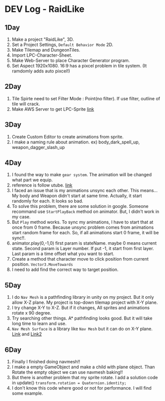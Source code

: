 DEV Log - RaidLike
==================

## 1Day
1. Make a project "RaidLike", 3D.
2. Set a Project Settings, `Default Behavior Mode` 2D.
3. Make Tilemap and DungeonTiles.
4. Import LPC-Character-Sheet.
5. Make Web-Server to place Character Generator program.
6. Set Aspect 1920x1080. 16:9 has a pixcel problem in tile system. (It ramdomly adds auto pixcel!)

## 2Day
1. Tile Spirte need to set Filter Mode : Point(no filter). If use filter, outline of tile will crack.
2. Make AWS Server to get LPC-Sprite [link](http://ec2-13-125-227-66.ap-northeast-2.compute.amazonaws.com/)

## 3Day
1. Create Custom Editor to create animations from sprite.
2. I make a naming rule about animation. ex) body_dark_spell_up, weapon_dagger_slash_up

## 4Day
1. I found the way to make `gear system`. The animation will be changed what part we equip.
2. reference is follow utube. [link](https://youtu.be/wyyuYX25tBU)
3. I faced an issue that is my animations unsync each other. This means... My body and Weapon didn't start at same time. Actually, it start randomly for each. It looks so bad.
4. To solve this problem, there are some solution in google. Someone recommand use `StartPlayBack` method on animator. But, I didn't work in my case. 
5. But `Play` method works. To sync my animations, I have to start that at once from 0 frame. Because unsync problem comes from animations start random frame for each. So, if all animations start 0 frame, it will be sync!!.
6. animator.play(0,-1,0) first param is stateName. maybe 0 means current state. Second param is Layer number. If put -1, it start from first layer. Last param is a time offset what you want to start.  
7. Create a method that character move to click position from current position. `Vector3.MoveTowards`
8. I need to add find the correct way to target position. 

## 5Day
1. I do `Nav Mesh` is a pathfinding library in unity on my project. But it only allow X-Z plane. My project is top-down tilemap project with X-Y plane.
2. I try change X-Y to X-Z. But if it changes, All sprites and animations rotate x 90 degree.
3. Try searching other things. A* pathfinding looks good. But it will take long time to learn and use.
4. `Nav Mesh Surface` is a library like `Nav Mesh` but it can do on X-Y plane. [Link](https://github.com/Unity-Technologies/NavMeshComponents) and [Link2](http://www.spacebumfuzzle.com/runtime-generation-of-unity-navmesh-on-the-xy-plane-with-2d-physics/) 

## 6Day
1. Finally I finished doing navmesh!!
2. I make a empty GameObject and make a child with plane object. Than Rotate the empty object we can use navmesh baking!!
3. But there is another problem that my sprite rotate. I add a solution code in update() `transform.rotation = Quaternion.identity;`
4. I don't know this code where good or not for performance. I will find some example.


